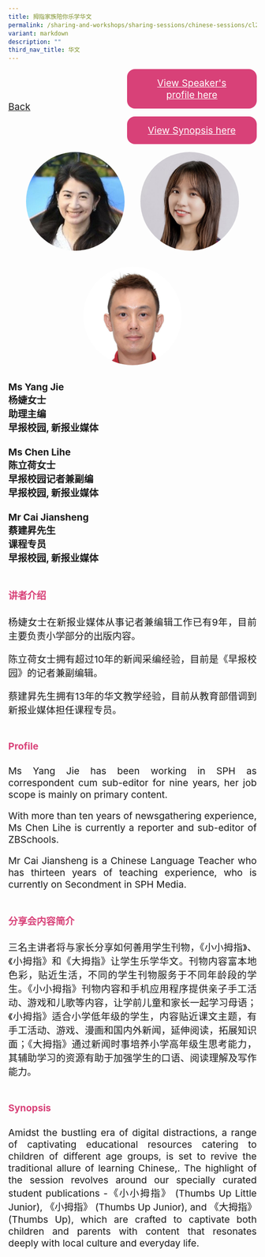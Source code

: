 ```yaml
---
title: 拇指家族陪你乐学华文
permalink: /sharing-and-workshops/sharing-sessions/chinese-sessions/cl2/
variant: markdown
description: ""
third_nav_title: 华文
---
```

<style>
.entry-title{
  font-size: 2.25rem;
  font-weight: 700;
  margin-bottom: 2rem;
  text-align: center;
}
.entry-content p{
  text-align: justify;
}

.entry-title.supported-by{
  margin-bottom: 0;
  margin-top: 3rem;
}

.entry-content .buttons-container{
  align-items: center;
  column-gap: 1rem;
  display: flex;
  flex-wrap: wrap;
  justify-content: center;
}
.entry-content .buttons-container .btn-link{
  background-color: #7431e8;
  border-radius: 0.4rem;
  color: #fff;
  font-size: 1.5rem;
  margin-bottom: 1rem;
  padding: 15px 20px;
  text-align: center;
  text-decoration: none;
  width: 15rem;
}
.entry-content .buttons-container .btn-link:hover{
  background-color: lightgrey;
}

.entry-content.sharing-sessions{
  align-items: center;
  display: flex;
  flex-direction: column;
  row-gap: 1.5rem;
}
.entry-content.sharing-sessions .session-item{
  align-items: flex-start;
  background-color:#d84178;
  border-radius: 0.5rem;
  color: #ffffff;
  row-gap: 2rem;
  display: flex;
  font-size: 1.1rem;
  flex-direction: column;
  line-height: 1.2;
  justify-content: space-between;
  margin-bottom: 2rem;
  padding: 1rem;
  width: 100%;
}
.entry-content.sharing-sessions .session-item .lower-wrapper{
  display: flex;
  flex-direction: column;
  row-gap: 2rem;
  width: 100%;
}
.entry-content.sharing-sessions .session-item .session-link{
  border: 2px solid lightgrey;
  border-radius: 0.5rem;
  padding: 1rem;
  text-align: center;
}
.entry-content.sharing-sessions .session-item .session-link a{
  color: #ffffff;
}

.entry-content.sharing-sessions.malay-sessions .session-item{
  background-color: #a3c864;
}

.entry-content.sharing-sessions.tamil-sessions .session-item,
.entry-content.sharing-sessions.preschools-exhibitors .session-item{
  background-color: #9b4490;
}

.entry-content.sharing-sessions.english-sessions .session-item{
  background-color: #fa0;
}

.entry-content.sharing-sessions.primary-secondary-exhibitors .session-item{
  background-color: #a3c864;
}

.entry-content.sharing-sessions .session-item .session-link:hover{
  background-color: lightgrey;
}

.entry-content.sharing-session-item{
  font-size: 1.2rem;
}
.entry-content.sharing-session-item .sharing-sessions-nav{
  align-items: center;
  column-gap: 1rem;
  display: flex;
  flex-wrap: wrap;
  justify-content: space-between;
  padding-bottom: 1rem;
}
.entry-content.sharing-session-item .sharing-sessions-nav .inner-nav-wrapper{
  column-gap: 1rem;
  display: flex;
  flex: 2;
  flex-wrap: wrap;
  justify-content: flex-end;
  row-gap: 1rem;
}
.entry-content.sharing-session-item .sharing-sessions-nav .inner-nav-wrapper .nav-btn{
  background-color: #d84178;
  border-radius: 1rem;
  color: #fff;
  padding: 1rem 2rem;
  text-align: center;
  width: 100%;
}
.entry-content.sharing-session-item.malay-session .sharing-sessions-nav .inner-nav-wrapper .nav-btn{
  background-color: #a3c864;
}
.entry-content.sharing-session-item.tamil-session .sharing-sessions-nav .inner-nav-wrapper .nav-btn{
  background-color: #9b4490;
}
.entry-content.sharing-session-item.english-session .sharing-sessions-nav .inner-nav-wrapper .nav-btn{
  background-color: #fa0;
}
.entry-content.sharing-session-item .sharing-sessions-nav .inner-nav-wrapper .nav-btn:hover{
  background-color: lightgrey;
}
.entry-content.sharing-session-item .profile-photo-container{
  align-items: center;
  column-gap: 1rem;
  display: flex;
  flex-wrap: wrap;
  justify-content: space-between;
  row-gap: 1rem;
}
.entry-content.sharing-session-item .profile-photo{
  align-items: center;
  column-gap: 2rem;
  display: flex;
  flex-wrap: wrap;
  justify-content: center;
  row-gap: 2rem;
  margin-bottom: 2rem;
}
.entry-content.sharing-session-item .profile-photo img{
  border-radius: 100px;
  width: 200px;
}
.entry-content.sharing-session-item.awardee-item .profile-photo{
  width: 100%;
}
.entry-content.sharing-session-item .profile-name{
  font-weight: 700;
  margin-bottom: 3rem;
}
.entry-content.sharing-session-item h4{
  color: #d84178;
}
.entry-content.sharing-session-item.malay-session h4{
  color: #a3c864;
}
.entry-content.sharing-session-item.tamil-session h4{
  color: #9b4490;
}
.entry-content.sharing-session-item.english-session h4{
  color: #fa0;
}
.entry-content.sharing-session-item.awardee-item h3,
.entry-content.sharing-session-item.awardee-item h4{
  color: #4372d6;
}
.entry-content.sharing-session-item .section-wrapper{
  margin-bottom: 3rem;
}

.entry-content.awardees-container h4{
  font-weight: 700;
  margin-bottom: 3rem;
}
.entry-content.awardees-container a{
  text-decoration: none;
}
.entry-content.awardees-container .section-wrapper{
  margin-bottom: 10rem;
}
.entry-content.awardees-container .section-row{
  column-gap: 1rem;
  display: flex;
  flex-wrap: wrap;
  justify-content: space-around;
  row-gap: 1rem;
}
.entry-content.awardees-container .section-column{
  width: 30%;
}
.entry-content.awardees-container .awardee-wrapper{
  align-items: center;
  display: flex;
  flex-direction: column;
  justify-content: center;
  row-gap: 1rem;
}
.entry-content.awardees-container .awardee-wrapper .awardee-pic{
  width: 10rem;
}
.entry-content.awardees-container .awardee-wrapper .awardee-profile{
  color: #484848;
  text-align: center;
}
.entry-content.awardees-container .awardee-wrapper .name-english{
  font-size: 1.25rem;
  margin-bottom: 1rem;
}
.entry-content.awardees-container .awardee-wrapper .name-chinese{
  font-size: 1.25rem;
  margin-bottom: 1rem;
}

.entry-content .btntop{
  position: fixed;
  float: right;
  bottom: 20px;
  right: 80px;
  z-index: 99;
  boder: none;
  background-color: #3bb9ff;
  cursor: pointer;
  padding: 15px;
  boder-radius: 4px;
  color: #fff;
  font-weight: 600;
}

.coming-soon{
  color: #7431e8;
  font-size: 2rem;
  font-weight: 700;
  margin-top: 3rem;
  text-align: center;
}

@media all and (min-width: 40rem ){
  .entry-content.sharing-sessions{
    align-items: flex-start;
    display: flex;
    flex-direction: column;
    row-gap: 1.5rem;
  }

  
  .entry-content.sharing-sessions .session-item .lower-wrapper{
    align-items: center;
    flex-direction: row;
    justify-content: space-between;
  }

  .entry-content.sharing-session-item .sharing-sessions-nav .inner-nav-wrapper .nav-btn{
    width: 45%;
  }
}
</style>

<div class="entry-content sharing-session-item">
<div class="sharing-sessions-nav">
<a href="/sharing-and-workshops/sharing-sessions/chinese-sessions/">Back</a>
<div class="inner-nav-wrapper">
<a class="nav-btn" href="#C1">View Speaker's profile here</a>
<a class="nav-btn" href="#C2">View Synopsis here</a>
</div>
</div>

<div class="profile-photo">
<img alt="Yang Jie" src="/images/Sharing_sessions/yang-jie.jpg">
<img alt="Chen Lihe" src="/images/Sharing_sessions/chen-lihe.jpg">
<img alt="Cai Jiansheng" src="/images/Sharing_sessions/cai-jiansheng.jpg">
</div>

<div class="profile-name">
Ms Yang Jie<br>
杨婕女士<br>
助理主编<br>
早报校园, 新报业媒体<br>
<br>
Ms Chen Lihe<br>
陈立荷女士<br>
早报校园记者兼副编<br>
早报校园, 新报业媒体<br>
<br>
Mr Cai Jiansheng<br>
蔡建昇先生<br>
课程专员<br>
早报校园, 新报业媒体
</div>

<div class="section-wrapper">
<h4 id="C1">讲者介绍</h4>
<p>
杨婕女士在新报业媒体从事记者兼编辑工作已有9年，目前主要负责小学部分的出版内容。
</p>
<p>
陈立荷女士拥有超过10年的新闻采编经验，目前是《早报校园》的记者兼副编辑。
</p>
<p>
蔡建昇先生拥有13年的华文教学经验，目前从教育部借调到新报业媒体担任课程专员。
</p>
</div>

<div class="section-wrapper">
<h4>Profile</h4>
<p>
Ms Yang Jie has been working in SPH as correspondent cum sub-editor for nine years, her job scope is mainly on primary content.
</p>
<p>
With more than ten years of newsgathering experience, Ms Chen Lihe is currently a reporter and sub-editor of ZBSchools.
</p>
<p>
Mr Cai Jiansheng is a Chinese Language Teacher who has thirteen years of teaching experience, who is currently on Secondment in SPH Media.
</p>
</div>

<div class="section-wrapper">
<h4 id="C2">分享会内容简介</h4> 
<p>
三名主讲者将与家长分享如何善用学生刊物，《小小拇指》、《小拇指》和《大拇指》让学生乐学华文。刊物内容富本地色彩，贴近生活，不同的学生刊物服务于不同年龄段的学生。《小小拇指》刊物内容和手机应用程序提供亲子手工活动、游戏和儿歌等内容，让学前儿童和家长一起学习母语；《小拇指》适合小学低年级的学生，内容贴近课文主题，有手工活动、游戏、漫画和国内外新闻，延伸阅读，拓展知识面；《大拇指》通过新闻时事培养小学高年级生思考能力，其辅助学习的资源有助于加强学生的口语、阅读理解及写作能力。
</p>
</div>

<div class="section-wrapper">
<h4>Synopsis</h4> 
<p>
Amidst the bustling era of digital distractions, a range of captivating educational resources catering to children of different age groups,  is set to revive the traditional allure of learning Chinese,. The highlight of the session revolves around our specially curated student publications -《小小拇指》 (Thumbs Up Little Junior), 《小拇指》 (Thumbs Up Junior), and 《大拇指》 (Thumbs Up), which are crafted to captivate both children and parents with content that resonates deeply with local culture and everyday life.
</p>
</div>

<div class="section-wrapper">
</div>
</div>